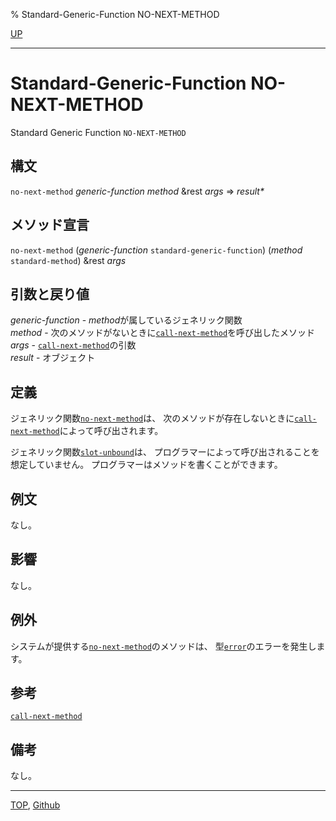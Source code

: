 % Standard-Generic-Function NO-NEXT-METHOD

[UP](7.7.html)  

---

# Standard-Generic-Function **NO-NEXT-METHOD**


Standard Generic Function `NO-NEXT-METHOD`


## 構文

`no-next-method` *generic-function* *method* &rest *args* => *result\**


## メソッド宣言

`no-next-method` (*generic-function* `standard-generic-function`)
 (*method* `standard-method`) &rest *args*


## 引数と戻り値

*generic-function* - *method*が属しているジェネリック関数  
*method* - 次のメソッドがないときに[`call-next-method`](7.7.call-next-method.html)を呼び出したメソッド  
*args* - [`call-next-method`](7.7.call-next-method.html)の引数  
*result* - オブジェクト


## 定義

ジェネリック関数[`no-next-method`](7.7.no-next-method.html)は、
次のメソッドが存在しないときに[`call-next-method`](7.7.call-next-method.html)によって呼び出されます。

ジェネリック関数[`slot-unbound`](7.7.slot-unbound.html)は、
プログラマーによって呼び出されることを想定していません。
プログラマーはメソッドを書くことができます。

## 例文

なし。


## 影響

なし。


## 例外

システムが提供する[`no-next-method`](7.7.no-next-method.html)のメソッドは、
型[`error`](9.2.error-condition.html)のエラーを発生します。


## 参考

[`call-next-method`](7.7.call-next-method.html)


## 備考

なし。


---
[TOP](index.html),  [Github](https://github.com/nptcl/npt-japanese)

